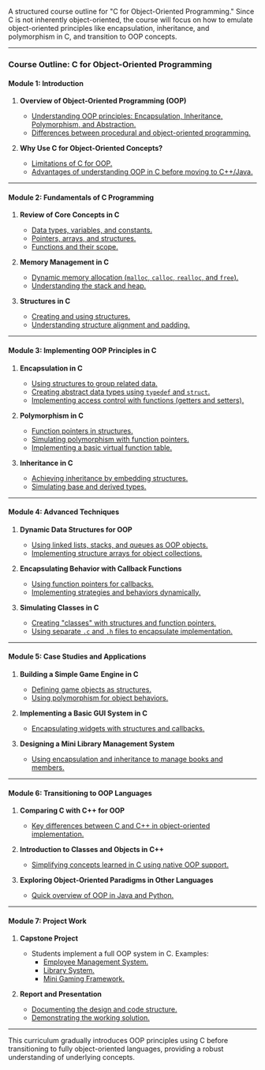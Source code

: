 A structured course outline for "C for Object-Oriented Programming." Since C is not inherently object-oriented, the course will focus on how to emulate object-oriented principles like encapsulation, inheritance, and polymorphism in C, and transition to OOP concepts.  

---

### **Course Outline: C for Object-Oriented Programming**

#### **Module 1: Introduction**
1. **Overview of Object-Oriented Programming (OOP)**  
   - [Understanding OOP principles: Encapsulation, Inheritance, Polymorphism, and Abstraction.](https://github.com/aw-junaid/Computer-Science/blob/main/Object%20Oriented%20Programming/C%20for%20Object-Oriented%20Programming/course/Understanding%20OOP%20principles%3A%20Encapsulation%2C%20Inheritance%2C%20Polymorphism%2C%20and%20Abstraction.md)  
   - [Differences between procedural and object-oriented programming.](https://github.com/aw-junaid/Computer-Science/blob/main/Object%20Oriented%20Programming/C%20for%20Object-Oriented%20Programming/course/Differences%20between%20procedural%20and%20object-oriented%20programming.md)  

2. **Why Use C for Object-Oriented Concepts?**  
   - [Limitations of C for OOP.](https://github.com/aw-junaid/Computer-Science/blob/main/Object%20Oriented%20Programming/C%20for%20Object-Oriented%20Programming/course/Limitations%20of%20C%20for%20OOP.md)  
   - [Advantages of understanding OOP in C before moving to C++/Java.](https://github.com/aw-junaid/Computer-Science/blob/main/Object%20Oriented%20Programming/C%20for%20Object-Oriented%20Programming/course/Advantages%20of%20understanding%20OOP%20in%20C%20before%20moving%20to%20C%2B%2BJava.md)  

---

#### **Module 2: Fundamentals of C Programming**  
1. **Review of Core Concepts in C**  
   - [Data types, variables, and constants.](https://github.com/aw-junaid/Computer-Science/blob/main/Object%20Oriented%20Programming/C%20for%20Object-Oriented%20Programming/course/Data%20types%2C%20variables%2C%20and%20constants.md)  
   - [Pointers, arrays, and structures.](https://github.com/aw-junaid/Computer-Science/blob/main/Object%20Oriented%20Programming/C%20for%20Object-Oriented%20Programming/course/Pointers%2C%20arrays%2C%20and%20structures.md)  
   - [Functions and their scope.](https://github.com/aw-junaid/Computer-Science/blob/main/Object%20Oriented%20Programming/C%20for%20Object-Oriented%20Programming/course/Functions%20and%20their%20scope.md)  

2. **Memory Management in C**  
   - [Dynamic memory allocation (`malloc`, `calloc`, `realloc`, and `free`).](https://github.com/aw-junaid/Computer-Science/blob/main/Object%20Oriented%20Programming/C%20for%20Object-Oriented%20Programming/course/Dynamic%20memory%20allocation%20(malloc%2C%20calloc%2C%20realloc%2C%20and%20free).md)  
   - [Understanding the stack and heap.](https://github.com/aw-junaid/Computer-Science/blob/main/Object%20Oriented%20Programming/C%20for%20Object-Oriented%20Programming/course/Understanding%20the%20stack%20and%20heap.md)  

3. **Structures in C**  
   - [Creating and using structures.](https://github.com/aw-junaid/Computer-Science/blob/main/Object%20Oriented%20Programming/C%20for%20Object-Oriented%20Programming/course/Creating%20and%20using%20structures.md)  
   - [Understanding structure alignment and padding.](https://github.com/aw-junaid/Computer-Science/blob/main/Object%20Oriented%20Programming/C%20for%20Object-Oriented%20Programming/course/Understanding%20structure%20alignment%20and%20padding.md)  

---

#### **Module 3: Implementing OOP Principles in C**  
1. **Encapsulation in C**  
   - [Using structures to group related data.](https://github.com/aw-junaid/Computer-Science/blob/main/Object%20Oriented%20Programming/C%20for%20Object-Oriented%20Programming/course/Using%20structures%20to%20group%20related%20data.md)  
   - [Creating abstract data types using `typedef` and `struct`.](https://github.com/aw-junaid/Computer-Science/blob/main/Object%20Oriented%20Programming/C%20for%20Object-Oriented%20Programming/course/Creating%20abstract%20data%20types%20using%20typedef%20and%20struct.md)  
   - [Implementing access control with functions (getters and setters).](https://github.com/aw-junaid/Computer-Science/blob/main/Object%20Oriented%20Programming/C%20for%20Object-Oriented%20Programming/course/Implementing%20access%20control%20with%20functions%20(getters%20and%20setters).md)  

2. **Polymorphism in C**  
   - [Function pointers in structures. ](https://github.com/aw-junaid/Computer-Science/blob/main/Object%20Oriented%20Programming/C%20for%20Object-Oriented%20Programming/course/Function%20pointers%20in%20structures.md) 
   - [Simulating polymorphism with function pointers.](https://github.com/aw-junaid/Computer-Science/blob/main/Object%20Oriented%20Programming/C%20for%20Object-Oriented%20Programming/course/Simulating%20polymorphism%20with%20function%20pointers.md)  
   - [Implementing a basic virtual function table.](https://github.com/aw-junaid/Computer-Science/blob/main/Object%20Oriented%20Programming/C%20for%20Object-Oriented%20Programming/course/Implementing%20a%20basic%20virtual%20function%20table.md)  

3. **Inheritance in C**  
   - [Achieving inheritance by embedding structures.](https://github.com/aw-junaid/Computer-Science/blob/main/Object%20Oriented%20Programming/C%20for%20Object-Oriented%20Programming/course/Achieving%20inheritance%20by%20embedding%20structures.md)  
   - [Simulating base and derived types.](https://github.com/aw-junaid/Computer-Science/blob/main/Object%20Oriented%20Programming/C%20for%20Object-Oriented%20Programming/course/Simulating%20base%20and%20derived%20types.md)  

---

#### **Module 4: Advanced Techniques**  
1. **Dynamic Data Structures for OOP**  
   - [Using linked lists, stacks, and queues as OOP objects.](https://github.com/aw-junaid/Computer-Science/blob/main/Object%20Oriented%20Programming/C%20for%20Object-Oriented%20Programming/course/Using%20linked%20lists%2C%20stacks%2C%20and%20queues%20as%20OOP%20objects.md)  
   - [Implementing structure arrays for object collections.](https://github.com/aw-junaid/Computer-Science/blob/main/Object%20Oriented%20Programming/C%20for%20Object-Oriented%20Programming/course/Implementing%20structure%20arrays%20for%20object%20collections.md)  

2. **Encapsulating Behavior with Callback Functions**  
   - [Using function pointers for callbacks.](https://github.com/aw-junaid/Computer-Science/blob/main/Object%20Oriented%20Programming/C%20for%20Object-Oriented%20Programming/course/Using%20function%20pointers%20for%20callbacks.md)  
   - [Implementing strategies and behaviors dynamically.](https://github.com/aw-junaid/Computer-Science/blob/main/Object%20Oriented%20Programming/C%20for%20Object-Oriented%20Programming/course/Implementing%20strategies%20and%20behaviors%20dynamically.md)  

3. **Simulating Classes in C**  
   - [Creating "classes" with structures and function pointers.](https://github.com/aw-junaid/Computer-Science/blob/main/Object%20Oriented%20Programming/C%20for%20Object-Oriented%20Programming/course/Creating%20%22classes%22%20with%20structures%20and%20function%20pointers.md)  
   - [Using separate `.c` and `.h` files to encapsulate implementation.](https://github.com/aw-junaid/Computer-Science/blob/main/Object%20Oriented%20Programming/C%20for%20Object-Oriented%20Programming/course/Using%20separate%20.c%20and%20.h%20files%20to%20encapsulate%20implementation.md)  

---

#### **Module 5: Case Studies and Applications**  
1. **Building a Simple Game Engine in C**  
   - [Defining game objects as structures.](https://github.com/aw-junaid/Computer-Science/blob/main/Object%20Oriented%20Programming/C%20for%20Object-Oriented%20Programming/course/Defining%20game%20objects%20as%20structures.md)  
   - [Using polymorphism for object behaviors.](https://github.com/aw-junaid/Computer-Science/blob/main/Object%20Oriented%20Programming/C%20for%20Object-Oriented%20Programming/course/Using%20polymorphism%20for%20object%20behaviors.md)  

2. **Implementing a Basic GUI System in C**  
   - [Encapsulating widgets with structures and callbacks.](https://github.com/aw-junaid/Computer-Science/blob/main/Object%20Oriented%20Programming/C%20for%20Object-Oriented%20Programming/course/Encapsulating%20widgets%20with%20structures%20and%20callbacks.md)  

3. **Designing a Mini Library Management System**  
   - [Using encapsulation and inheritance to manage books and members.](https://github.com/aw-junaid/Computer-Science/blob/main/Object%20Oriented%20Programming/C%20for%20Object-Oriented%20Programming/course/Using%20encapsulation%20and%20inheritance%20to%20manage%20books%20and%20members.md)  

---

#### **Module 6: Transitioning to OOP Languages**  
1. **Comparing C with C++ for OOP**  
   - [Key differences between C and C++ in object-oriented implementation. ](https://github.com/aw-junaid/Computer-Science/blob/main/Object%20Oriented%20Programming/C%20for%20Object-Oriented%20Programming/course/Key%20differences%20between%20C%20and%20C%2B%2B%20in%20object-oriented%20implementation.md) 

2. **Introduction to Classes and Objects in C++**  
   - [Simplifying concepts learned in C using native OOP support.](https://github.com/aw-junaid/Computer-Science/blob/main/Object%20Oriented%20Programming/C%20for%20Object-Oriented%20Programming/course/Simplifying%20concepts%20learned%20in%20C%20using%20native%20OOP%20support.md)  

3. **Exploring Object-Oriented Paradigms in Other Languages**  
   - [Quick overview of OOP in Java and Python.](https://github.com/aw-junaid/Computer-Science/blob/main/Object%20Oriented%20Programming/C%20for%20Object-Oriented%20Programming/course/Quick%20overview%20of%20OOP%20in%20Java%20and%20Python.md)  

---

#### **Module 7: Project Work**  
1. **Capstone Project**  
   - Students implement a full OOP system in C. Examples:  
     - [Employee Management System.](https://github.com/aw-junaid/Computer-Science/blob/main/Object%20Oriented%20Programming/C%20for%20Object-Oriented%20Programming/course/Employee%20Management%20System.md)  
     - [Library System.](https://github.com/aw-junaid/Computer-Science/blob/main/Object%20Oriented%20Programming/C%20for%20Object-Oriented%20Programming/course/Library%20System.md)  
     - [Mini Gaming Framework.](https://github.com/aw-junaid/Computer-Science/blob/main/Object%20Oriented%20Programming/C%20for%20Object-Oriented%20Programming/course/Mini%20Gaming%20Framework.md)  

2. **Report and Presentation**  
   - [Documenting the design and code structure.](https://github.com/aw-junaid/Computer-Science/blob/main/Object%20Oriented%20Programming/C%20for%20Object-Oriented%20Programming/course/Documenting%20the%20design%20and%20code%20structure.md)  
   - [Demonstrating the working solution.](https://github.com/aw-junaid/Computer-Science/blob/main/Object%20Oriented%20Programming/C%20for%20Object-Oriented%20Programming/course/Demonstrating%20the%20working%20solution.md)  

---

This curriculum gradually introduces OOP principles using C before transitioning to fully object-oriented languages, providing a robust understanding of underlying concepts.
